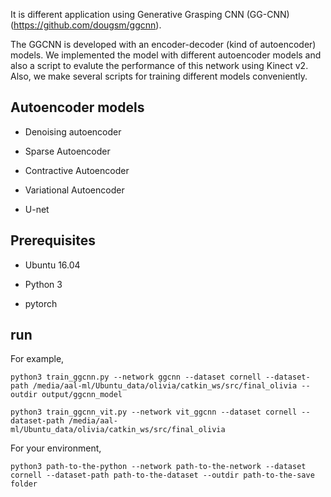 It is different application using Generative Grasping CNN (GG-CNN) (https://github.com/dougsm/ggcnn).

The GGCNN is developed with an encoder-decoder (kind of autoencoder) models. We implemented the model with different autoencoder models and also a script to evalute the performance of this network using Kinect v2. Also, we make several scripts for training different models conveniently.  



## Autoencoder models 
* Denoising autoencoder

* Sparse Autoencoder

* Contractive Autoencoder

* Variational Autoencoder

* U-net


## Prerequisites
* Ubuntu 16.04

* Python 3

* pytorch

## run
For example,
```
python3 train_ggcnn.py --network ggcnn --dataset cornell --dataset-path /media/aal-ml/Ubuntu_data/olivia/catkin_ws/src/final_olivia --outdir output/ggcnn_model
```
```
python3 train_ggcnn_vit.py --network vit_ggcnn --dataset cornell --dataset-path /media/aal-ml/Ubuntu_data/olivia/catkin_ws/src/final_olivia
```
For your environment,
```
python3 path-to-the-python --network path-to-the-network --dataset cornell --dataset-path path-to-the-dataset --outdir path-to-the-save folder
```


